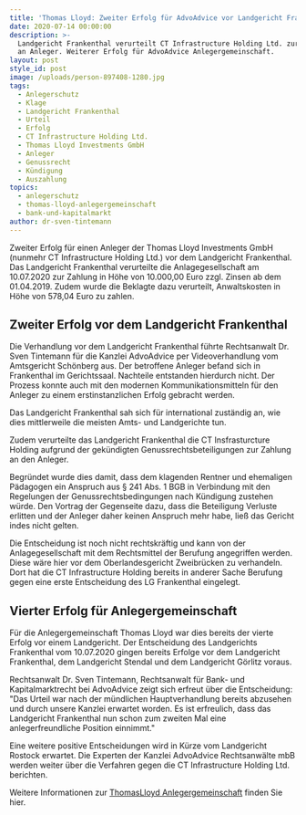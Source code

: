 ```yaml
---
title: 'Thomas Lloyd: Zweiter Erfolg für AdvoAdvice vor Landgericht Frankenthal'
date: 2020-07-14 00:00:00
description: >-
  Landgericht Frankenthal verurteilt CT Infrastructure Holding Ltd. zur Zahlung
  an Anleger. Weiterer Erfolg für AdvoAdvice Anlegergemeinschaft.
layout: post
style_id: post
image: /uploads/person-897408-1280.jpg
tags:
  - Anlegerschutz
  - Klage
  - Landgericht Frankenthal
  - Urteil
  - Erfolg
  - CT Infrastructure Holding Ltd.
  - Thomas Lloyd Investments GmbH
  - Anleger
  - Genussrecht
  - Kündigung
  - Auszahlung
topics:
  - anlegerschutz
  - thomas-lloyd-anlegergemeinschaft
  - bank-und-kapitalmarkt
author: dr-sven-tintemann
---
```

Zweiter Erfolg für einen Anleger der Thomas Lloyd Investments GmbH (nunmehr CT Infrastructure Holding Ltd.) vor dem Landgericht Frankenthal. Das Landgericht Frankenthal verurteilte die Anlagegesellschaft am 10.07.2020 zur Zahlung in Höhe von 10.000,00 Euro zzgl. Zinsen ab dem 01.04.2019. Zudem wurde die Beklagte dazu verurteilt, Anwaltskosten in Höhe von 578,04 Euro zu zahlen.&nbsp;&nbsp;

## Zweiter Erfolg vor dem Landgericht Frankenthal

Die Verhandlung vor dem Landgericht Frankenthal führte Rechtsanwalt Dr. Sven Tintemann für die Kanzlei AdvoAdvice per Videoverhandlung vom Amtsgericht Schönberg aus. Der betroffene Anleger befand sich in Frankenthal im Gerichtssaal. Nachteile entstanden hierdurch nicht. Der Prozess konnte auch mit den modernen Kommunikationsmitteln für den Anleger zu einem erstinstanzlichen Erfolg gebracht werden.&nbsp;

Das Landgericht Frankenthal sah sich für international zuständig an, wie dies mittlerweile die meisten Amts- und Landgerichte tun.&nbsp;

Zudem verurteilte das Landgericht Frankenthal die CT Insfrasturcture Holding aufgrund der gekündigten Genussrechtsbeteiligungen zur Zahlung an den Anleger.

Begründet wurde dies damit, dass dem klagenden Rentner und ehemaligen Pädagogen ein Anspruch aus § 241 Abs. 1 BGB in Verbindung mit den Regelungen der Genussrechtsbedingungen nach Kündigung zustehen würde. Den Vortrag der Gegenseite dazu, dass die Beteiligung Verluste erlitten und der Anleger daher keinen Anspruch mehr habe, ließ das Gericht indes nicht gelten.&nbsp;

Die Entscheidung ist noch nicht rechtskräftig und kann von der Anlagegesellschaft mit dem Rechtsmittel der Berufung angegriffen werden. Diese wäre hier vor dem Oberlandesgericht Zweibrücken zu verhandeln. Dort hat die CT Infrastructure Holding bereits in anderer Sache Berufung gegen eine erste Entscheidung des LG Frankenthal eingelegt.&nbsp;

## Vierter Erfolg für Anlegergemeinschaft

Für die Anlegergemeinschaft Thomas Lloyd war dies bereits der vierte Erfolg vor einem Landgericht. Der Entscheidung des Landgerichts Frankenthal vom 10.07.2020 gingen bereits Erfolge vor dem Landgericht Frankenthal, dem Landgericht Stendal und dem Landgericht Görlitz voraus.&nbsp;

Rechtsanwalt Dr. Sven Tintemann, Rechtsanwalt für Bank- und Kapitalmarktrecht bei AdvoAdvice zeigt sich erfreut über die Entscheidung: "Das Urteil war nach der mündlichen Hauptverhandlung bereits abzusehen und durch unsere Kanzlei erwartet worden. Es ist erfreulich, dass das Landgericht Frankenthal nun schon zum zweiten Mal eine anlegerfreundliche Position einnimmt."

Eine weitere positive Entscheidungen wird in Kürze vom Landgericht Rostock erwartet. Die Experten der Kanzlei AdvoAdvice Rechtsanwälte mbB werden weiter über die Verfahren gegen die CT Infrastructure Holding Ltd. berichten.&nbsp;

Weitere Informationen zur [ThomasLloyd Anlegergemeinschaft](/themen/thomas-lloyd-anlegergemeinschaft/) finden Sie hier.&nbsp;
